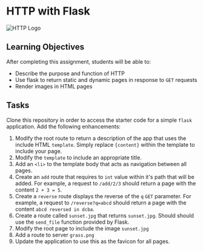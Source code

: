 HTTP with Flask
===============

![HTTP Logo](https://upload.wikimedia.org/wikipedia/commons/thumb/5/5b/HTTP_logo.svg/330px-HTTP_logo.svg.png)

Learning Objectives
-------------------

After completing this assignment, students will be able to:

- Describe the purpose and function of HTTP
- Use flask to return static and dynamic pages in response to `GET` requests
- Render images in HTML pages

Tasks
-----

Clone this repository in order to access the starter code for a simple `flask` application. Add the following enhancements:

1. Modify the root route to return a description of the app that uses the include HTML `template`. Simply replace `{content}` within the template to include your page.
2. Modify the `template` to include an appropriate title.
3. Add an `<li>` to the template body that acts as navigation between all pages.
4. Create an `add` route that requires to `int` value within it's path that will be added. For example, a request to `/add/2/3` should return a page with the content `2 + 3 = 5`.
5. Create a `reverse` route displays the reverse of the `q` `GET` parameter. For example, a request to `/reverse?q=abcd` should return a page with the content `abcd reversed in dcba`.
6. Create a route called `sunset.jpg` that returns `sunset.jpg`. Should should use the `send_file` function provided by Flask.
7. Modify the root page to include the image `sunset.jpg`
8. Add a route to server `grass.png`
9. Update the application to use this as the favicon for all pages.
